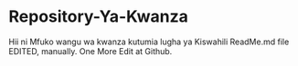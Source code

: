 # Repository-Ya-Kwanza
Hii ni Mfuko wangu wa kwanza kutumia lugha ya Kiswahili
ReadMe.md file EDITED, manually. One More Edit at Github.
